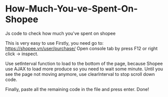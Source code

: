 # How-Much-You-ve-Spent-On-Shopee
Js code to check how much you've spent on shopee

This is very easy to use
Firstly, you need go to: https://shopee.vn/user/purchase/
Open console tab by press F12 or right click -> inspect.

Use setInterval function to load to the bottom of the page, because Shopee use AJAX to load more produce so you need to wait some minute. 
Until you see the page not moving anymore, use clearInterval to stop scroll down code.

Finally, paste all the remaining code in the file and press enter.
Done!
